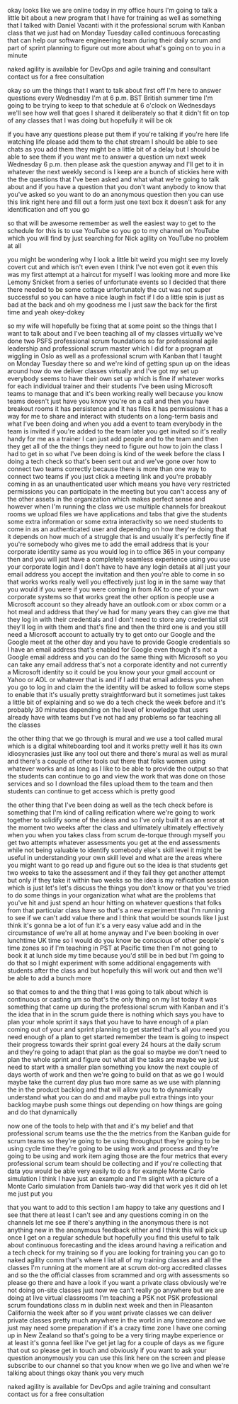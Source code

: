 okay looks like we are online today in my office hours I'm going to talk a little bit about a new program that I have for training as well as something that I talked with Daniel Vacanti with it the professional scrum with Kanban class that we just had on Monday Tuesday called continuous forecasting that can help our software engineering team during their daily scrum and part of sprint planning to figure out more about what's going on to you in a minute

naked agility is available for DevOps and agile training and consultant contact us for a free consultation

okay so um the things that I want to talk about first off I'm here to answer questions every Wednesday I'm at 6 p.m. BST British summer time I'm going to be trying to keep to that schedule at 6 o'clock on Wednesdays we'll see how well that goes I shared it deliberately so that it didn't fit on top of any classes that I was doing but hopefully it will be ok

if you have any questions please put them if you're talking if you're here life watching life please add them to the chat stream I should be able to see chats as you add them they might be a little bit of a delay but I should be able to see them if you want me to answer a question um next week Wednesday 6 p.m. then please ask the question anyway and I'll get to it in whatever the next weekly second is I keep are a bunch of stickies here with the the questions that I've been asked and what what we're going to talk about and if you have a question that you don't want anybody to know that you've asked so you want to do an anonymous question then you can use this link right here and fill out a form just one text box it doesn't ask for any identification and off you go

so that will be awesome remember as well the easiest way to get to the schedule for this is to use YouTube so you go to my channel on YouTube which you will find by just searching for Nick agility on YouTube no problem at all

you might be wondering why I look a little bit weird you might see my lovely covert cut and which isn't even even I think I've not even got it even this was my first attempt at a haircut for myself I was looking more and more like Lemony Snicket from a series of unfortunate events so I decided that there there needed to be some cottage unfortunately the cut was not super successful so you can have a nice laugh in fact if I do a little spin is just as bad at the back and oh my goodness me I just saw the back for the first time and yeah okey-dokey

so my wife will hopefully be fixing that at some point so the things that I want to talk about and I've been teaching all of my classes virtually we've done two PSFS professional scrum foundations so far professional agile leadership and professional scrum master which I did for a program at wiggling in Oslo as well as a professional scrum with Kanban that I taught on Monday Tuesday there so and we're kind of getting spun up on the ideas around how do we deliver classes virtually and I've got my set up everybody seems to have their own set up which is fine if whatever works for each individual trainer and their students I've been using Microsoft teams to manage that and it's been working really well because you know teams doesn't just have you know you're on a call and then you have breakout rooms it has persistence and it has files it has permissions it has a way for me to share and interact with students on a long-term basis and what I've been doing and when you add a event to team everybody in the team is invited if you're added to the team later you get invited so it's really handy for me as a trainer I can just add people and to the team and then they get all of the the things they need to figure out how to join the class I had to get in so what I've been doing is kind of the week before the class I doing a tech check so that's been sent out and we've gone over how to connect two teams correctly because there is more than one way to connect two teams if you just click a meeting link and you're probably coming in as an unauthenticated user which means you have very restricted permissions you can participate in the meeting but you can't access any of the other assets in the organization which makes perfect sense and however when I'm running the class we use multiple channels for breakout rooms we upload files we have applications and tabs that give the students some extra information or some extra interactivity so we need students to come in as an authenticated user and depending on how they're doing that it depends on how much of a struggle that is and usually it's perfectly fine if you're somebody who gives me to add the email address that is your corporate identity same as you would log in to office 365 in your company then and you will just have a completely seamless experience using you use your corporate login and I don't have to have any login details at all just your email address you accept the invitation and then you're able to come in so that works works really well you effectively just log in in the same way that you would if you were if you were coming in from AK to one of your own corporate systems so that works great the other option is people use a Microsoft account so they already have an outlook.com or xbox comm or a hot meal and address that they've had for many years they can give me that they log in with their credentials and I don't need to store any credential still they'll log in with them and that's fine and then the third one is and you still need a Microsoft account to actually try to get onto our Google and the Google meet at the other day and you have to provide Google credentials so I have an email address that's enabled for Google even though it's not a Google email address and you can do the same thing with Microsoft so you can take any email address that's not a corporate identity and not currently a Microsoft identity so it could be you know your your gmail account or Yahoo or AOL or whatever that is and if I add that email address you when you go to log in and claim the the identity will be asked to follow some steps to enable that it's usually pretty straightforward but it sometimes just takes a little bit of explaining and so we do a tech check the week before and it's probably 30 minutes depending on the level of knowledge that users already have with teams but I've not had any problems so far teaching all the classes

the other thing that we go through is mural and we use a tool called mural which is a digital whiteboarding tool and it works pretty well it has its own idiosyncrasies just like any tool out there and there's mural as well as mural and there's a couple of other tools out there that folks women using whatever works and as long as I like to be able to provide the output so that the students can continue to go and view the work that was done on those services and so I download the files upload them to the team and then students can continue to get access which is pretty good

the other thing that I've been doing as well as the tech check before is something that I'm kind of calling reification where we're going to work together to solidify some of the ideas and so I've only built it as an error at the moment two weeks after the class and ultimately ultimately effectively when you when you takes class from scrum de-torque through myself you get two attempts whatever assessments you get at the end assessments while not being valuable to identify somebody else's skill level it might be useful in understanding your own skill level and what are the areas where you might want to go read up and figure out so the idea is that students get two weeks to take the assessment and if they fail they get another attempt but only if they take it within two weeks so the idea is my reification session which is just let's let's discuss the things you don't know or that you've tried to do some things in your organization what what are the problems that you've hit and just spend an hour hitting on whatever questions that folks from that particular class have so that's a new experiment that I'm running to see if we can't add value there and I think that would be sounds like I just think it's gonna be a lot of fun it's a very easy value add and in the circumstance of we're all at home anyway and I've been booking in over lunchtime UK time so I would do you know be conscious of other people's time zones so if I'm teaching in PST at Pacific time then I'm not going to book it at lunch side my time because you'd still be in bed but I'm going to do that so I might experiment with some additional engagements with students after the class and but hopefully this will work out and then we'll be able to add a bunch more

so that comes to and the thing that I was going to talk about which is continuous or casting um so that's the only thing on my list today it was something that came up during the professional scrum with Kanban and it's the idea that in in the scrum guide there is nothing which says you have to plan your whole sprint it says that you have to have enough of a plan coming out of your and sprint planning to get started that's all you need you need enough of a plan to get started remember the team is going to inspect their progress towards their sprint goal every 24 hours at the daily scrum and they're going to adapt that plan as the goal so maybe we don't need to plan the whole sprint and figure out what all the tasks are maybe we just need to start with a smaller plan something you know the next couple of days worth of work and then we're going to build on that as we go I would maybe take the current day plus two more same as we use with planning the in the product backlog and that will allow you to to dynamically understand what you can do and and maybe pull extra things into your backlog maybe push some things out depending on how things are going and do that dynamically

now one of the tools to help with that and it's my belief and that professional scrum teams use the the the metrics from the Kanban guide for scrum teams so they're going to be using throughput they're going to be using cycle time they're going to be using work and process and they're going to be using and work item aging those are the four metrics that every professional scrum team should be collecting and if you're collecting that data you would be able very easily to do a for example Monte Carlo simulation I think I have just an example and I'm slight with a picture of a Monte Carlo simulation from Daniels two-way did that work yes it did oh let me just put you

that you want to add to this section I am happy to take any questions and I see that there at least I can't see and any questions coming in on the channels let me see if there's anything in the anonymous there is not anything new in the anonymous feedback either and I think this will pick up once I get on a regular schedule but hopefully you find this useful to talk about continuous forecasting and the ideas around having a reification and a tech check for my training so if you are looking for training you can go to naked agility comm that's where I list all of my training classes and all the classes I'm running at the moment are at scrum dot-org accredited classes and so the the official classes from scrammed and org with assessments so please go there and have a look if you want a private class obviously we're not doing on-site classes just now we can't really go anywhere but we are doing at live virtual classrooms I'm teaching a PSK not PSK professional scrum foundations class m in dublin next week and then in Pleasanton California the week after so if you want private classes we can deliver private classes pretty much anywhere in the world in any timezone and we just may need some preparation if it's a crazy time zone I have one coming up in New Zealand so that's going to be a very tiring maybe experience or at least it's gonna feel like I've get jet lag for a couple of days as we figure that out so please get in touch and obviously if you want to ask your question anonymously you can use this link here on the screen and please subscribe to our channel so that you know when we go live and when we're talking about things okay thank you very much

naked agility is available for DevOps and agile training and consultant contact us for a free consultation